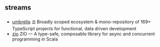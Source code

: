 ## streams

- [umbrella](https://github.com/thi-ng/umbrella) ⛱  Broadly scoped ecosystem & mono-repository of 169+ TypeScript projects for functional, data driven development
- [zio](https://github.com/zio/zio) ZIO — A type-safe, composable library for async and concurrent programming in Scala